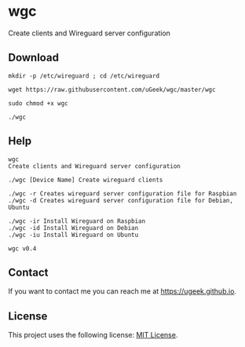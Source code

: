 # wgc
Create clients and Wireguard server configuration

## Download
```
mkdir -p /etc/wireguard ; cd /etc/wireguard
```

```
wget https://raw.githubusercontent.com/uGeek/wgc/master/wgc
```

```
sudo chmod +x wgc
```

```
./wgc
```



## Help
```
wgc
Create clients and Wireguard server configuration

./wgc [Device Name] Create wireguard clients

./wgc -r Creates wireguard server configuration file for Raspbian
./wgc -d Creates wireguard server configuration file for Debian, Ubuntu
 
./wgc -ir Install Wireguard on Raspbian
./wgc -id Install Wireguard on Debian
./wgc -iu Install Wireguard on Ubuntu
 
wgc v0.4
```

## Contact

If you want to contact me you can reach me at https://ugeek.github.io.

## License

This project uses the following license: [MIT License](https://choosealicense.com/licenses/mit/).


